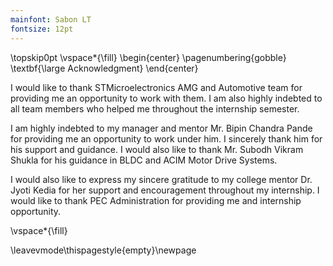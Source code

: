 ```yaml
---
mainfont: Sabon LT
fontsize: 12pt
---
```

\topskip0pt
\vspace*{\fill}
\begin{center}
\pagenumbering{gobble}
\textbf{\large Acknowledgment}
\end{center}

I would like to thank STMicroelectronics AMG and Automotive team for providing me an opportunity to work with them. I am also highly indebted to all team members who helped me throughout the internship semester.

I am highly indebted to my manager and mentor Mr. Bipin Chandra Pande for providing me an opportunity to work under him. I sincerely thank him for his support and guidance. I would also like to thank Mr. Subodh Vikram Shukla for his guidance in BLDC and ACIM Motor Drive Systems.

I would also like to express my sincere gratitude to my college mentor Dr. Jyoti Kedia for her support and encouragement throughout my internship. I would like to thank PEC Administration for providing me and internship opportunity.

\vspace*{\fill}

\leavevmode\thispagestyle{empty}\newpage
